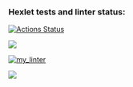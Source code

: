 ### Hexlet tests and linter status:
[![Actions Status](https://github.com/ArturChuprov/python-project-lvl1/workflows/hexlet-check/badge.svg)](https://github.com/ArturChuprov/python-project-lvl1/actions)

<a href="https://codeclimate.com/github/codeclimate/codeclimate/maintainability"><img src="https://api.codeclimate.com/v1/badges/a99a88d28ad37a79dbf6/maintainability" /></a>

[![my_linter](https://github.com/ArturChuprov/python-project-lvl1/actions/workflows/main.yml/badge.svg)](https://github.com/ArturChuprov/python-project-lvl1/actions/workflows/main.yml)

<a href="https://asciinema.org/a/461560" target="_blank"><img src="https://asciinema.org/a/461560.svg" /></a>